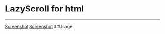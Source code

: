 # LazyScroll for html
***
[Screenshot](https://github.com/zgc2537/zGenius/blob/master/sample-index1.png)
[Screenshot](https://github.com/zgc2537/zGenius/blob/master/sample-index2.png)
##Usage

